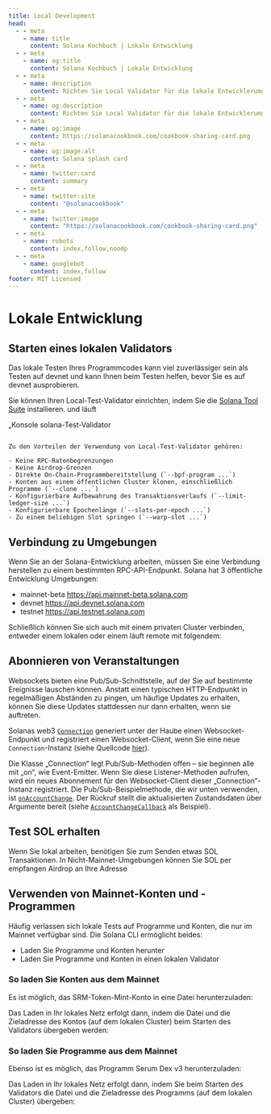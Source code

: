 ```yaml
---
title: Local Development
head:
  - - meta
    - name: title
      content: Solana Kochbuch | Lokale Entwicklung
  - - meta
    - name: og:title
      content: Solana Kochbuch | Lokale Entwicklung
  - - meta
    - name: description
      content: Richten Sie Local Validator für die lokale Entwicklerumgebung und Airdrop SOL ein. Erfahren Sie mehr über lokale Entwicklung und weitere Referenzen für Building on Solana im Solana-Kochbuch.
  - - meta
    - name: og:description
      content: Richten Sie Local Validator für die lokale Entwicklerumgebung und Airdrop SOL ein. Erfahren Sie mehr über lokale Entwicklung und weitere Referenzen für Building on Solana im Solana-Kochbuch.
  - - meta
    - name: og:image
      content: https://solanacookbook.com/cookbook-sharing-card.png
  - - meta
    - name: og:image:alt
      content: Solana splash card
  - - meta
    - name: twitter:card
      content: summary
  - - meta
    - name: twitter:site
      content: "@solanacookbook"
  - - meta
    - name: twitter:image
      content: "https://solanacookbook.com/cookbook-sharing-card.png"
  - - meta
    - name: robots
      content: index,follow,noodp
  - - meta
    - name: googlebot
      content: index,follow
footer: MIT Licensed
---
```


# Lokale Entwicklung

## Starten eines lokalen Validators

Das lokale Testen Ihres Programmcodes kann viel zuverlässiger sein als
Testen auf devnet und kann Ihnen beim Testen helfen, bevor Sie es auf devnet ausprobieren.

Sie können Ihren Local-Test-Validator einrichten, indem Sie die [Solana Tool Suite](/getting-started/installation.md#install-cli) installieren.
und läuft

„Konsole
solana-Test-Validator
```

Zu den Vorteilen der Verwendung von Local-Test-Validator gehören:

- Keine RPC-Ratenbegrenzungen
- Keine Airdrop-Grenzen
- Direkte On-Chain-Programmbereitstellung (`--bpf-program ...`)
- Konten aus einem öffentlichen Cluster klonen, einschließlich Programme (`--clone ...`)
- Konfigurierbare Aufbewahrung des Transaktionsverlaufs (`--limit-ledger-size ...`)
- Konfigurierbare Epochenlänge (`--slots-per-epoch ...`)
- Zu einem beliebigen Slot springen (`--warp-slot ...`)
```

## Verbindung zu Umgebungen

Wenn Sie an der Solana-Entwicklung arbeiten, müssen Sie eine Verbindung herstellen
zu einem bestimmten RPC-API-Endpunkt. Solana hat 3 öffentliche Entwicklung
Umgebungen:
- mainnet-beta https://api.mainnet-beta.solana.com
- devnet https://api.devnet.solana.com
- testnet https://api.testnet.solana.com

<SolanaCodeGroup>
  <SolanaCodeGroupItem title="TS" active>

  <template v-slot:default>

@[code](@/code/local-development/connecting-cluster/connecting-cluster.en.ts)

  </template>

  <template v-slot:preview>

@[code](@/code/local-development/connecting-cluster/connecting-cluster.preview.en.ts)

  </template>

  </SolanaCodeGroupItem>

  <SolanaCodeGroupItem title="Python">

  <template v-slot:default>

@[code](@/code/local-development/connecting-cluster/connecting-cluster.en.py)

  </template>

  <template v-slot:preview>

@[code](@/code/local-development/connecting-cluster/connecting-cluster.preview.en.py)

  </template>

  </SolanaCodeGroupItem>

  <SolanaCodeGroupItem title="Rust">

  <template v-slot:default>

@[code](@/code/local-development/connecting-cluster/connecting-cluster.en.rs)

  </template>

  <template v-slot:preview>

@[code](@/code/local-development/connecting-cluster/connecting-cluster.preview.en.rs)

  </template>

  </SolanaCodeGroupItem>
  <SolanaCodeGroupItem title="CLI">
  <template v-slot:default>

@[code](@/code/local-development/connecting-cluster/connecting-cluster.en.sh)

  </template>

  <template v-slot:preview>

@[code](@/code/local-development/connecting-cluster/connecting-cluster.en.sh)

  </template>
  </SolanaCodeGroupItem>

</SolanaCodeGroup>

Schließlich können Sie sich auch mit einem privaten Cluster verbinden, entweder einem lokalen oder einem
läuft remote mit folgendem:

<SolanaCodeGroup>
  <SolanaCodeGroupItem title="TS" active>

  <template v-slot:default>

@[code](@/code/local-development/connecting-private-cluster/connecting-private-cluster.en.ts)

  </template>

  <template v-slot:preview>

@[code](@/code/local-development/connecting-private-cluster/connecting-private-cluster.preview.en.ts)

  </template>

  </SolanaCodeGroupItem>

  <SolanaCodeGroupItem title="Python">

  <template v-slot:default>

@[code](@/code/local-development/connecting-private-cluster/connecting-private-cluster.en.py)

  </template>

  <template v-slot:preview>

@[code](@/code/local-development/connecting-private-cluster/connecting-private-cluster.preview.en.py)

  </template>

  </SolanaCodeGroupItem>

  <SolanaCodeGroupItem title="Rust">

  <template v-slot:default>

@[code](@/code/local-development/connecting-private-cluster/connecting-private-cluster.en.rs)

  </template>

  <template v-slot:preview>

@[code](@/code/local-development/connecting-private-cluster/connecting-private-cluster.preview.en.rs)

  </template>

  </SolanaCodeGroupItem>

  <SolanaCodeGroupItem title="CLI">
  <template v-slot:default>

@[code](@/code/local-development/connecting-private-cluster/connecting-private-cluster.en.sh)

  </template>

  <template v-slot:preview>

@[code](@/code/local-development/connecting-private-cluster/connecting-private-cluster.en.sh)

  </template>
  </SolanaCodeGroupItem>

</SolanaCodeGroup>

## Abonnieren von Veranstaltungen

Websockets bieten eine Pub/Sub-Schnittstelle, auf der Sie auf bestimmte Ereignisse lauschen können. Anstatt einen typischen HTTP-Endpunkt in regelmäßigen Abständen zu pingen, um häufige Updates zu erhalten, können Sie diese Updates stattdessen nur dann erhalten, wenn sie auftreten.

Solanas web3 [`Connection`](https://solana-labs.github.io/solana-web3.js/classes/Connection.html) generiert unter der Haube einen Websocket-Endpunkt und registriert einen Websocket-Client, wenn Sie eine neue ` Connection`-Instanz (siehe Quellcode [hier](https://github.com/solana-labs/solana-web3.js/blob/45923ca00e4cc1ed079d8e55ecbee83e5b4dc174/src/connection.ts#L2100)).

Die Klasse „Connection“ legt Pub/Sub-Methoden offen – sie beginnen alle mit „on“, wie Event-Emitter. Wenn Sie diese Listener-Methoden aufrufen, wird ein neues Abonnement für den Websocket-Client dieser „Connection“-Instanz registriert. Die Pub/Sub-Beispielmethode, die wir unten verwenden, ist [`onAccountChange`](https://solana-labs.github.io/solana-web3.js/classes/Connection.html#onAccountChange). Der Rückruf stellt die aktualisierten Zustandsdaten über Argumente bereit (siehe [`AccountChangeCallback`](https://solana-labs.github.io/solana-web3.js/modules.html#AccountChangeCallback) als Beispiel).

<SolanaCodeGroup>
  <SolanaCodeGroupItem title="TS" active>

  <template v-slot:default>

@[code](@/code/local-development/connecting-websocket/connecting-websocket.en.ts)

  </template>

  <template v-slot:preview>

@[code](@/code/local-development/connecting-websocket/connecting-websocket.preview.en.ts)

  </template>

  </SolanaCodeGroupItem>

  <SolanaCodeGroupItem title="Python">

  <template v-slot:default>

@[code](@/code/local-development/connecting-websocket/connecting-websocket.en.py)

  </template>

  <template v-slot:preview>

@[code](@/code/local-development/connecting-websocket/connecting-websocket.preview.en.py)

  </template>

  </SolanaCodeGroupItem>

  <SolanaCodeGroupItem title="Rust">

  <template v-slot:default>

@[code](@/code/local-development/connecting-websocket/connecting-websocket.en.rs)

  </template>

  <template v-slot:preview>

@[code](@/code/local-development/connecting-websocket/connecting-websocket.preview.en.rs)

  </template>

  </SolanaCodeGroupItem>
</SolanaCodeGroup>

## Test SOL erhalten

Wenn Sie lokal arbeiten, benötigen Sie zum Senden etwas SOL
Transaktionen. In Nicht-Mainnet-Umgebungen können Sie SOL per empfangen
Airdrop an Ihre Adresse

<SolanaCodeGroup>
  <SolanaCodeGroupItem title="TS" active>

  <template v-slot:default>

@[code](@/code/local-development/airdropping-sol/airdropping-sol.en.ts)

  </template>

  <template v-slot:preview>

@[code](@/code/local-development/airdropping-sol/airdropping-sol.preview.en.ts)

  </template>
  </SolanaCodeGroupItem>

  <SolanaCodeGroupItem title="Python">

  <template v-slot:default>

@[code](@/code/local-development/airdropping-sol/airdropping-sol.en.py)

  </template>

  <template v-slot:preview>

@[code](@/code/local-development/airdropping-sol/airdropping-sol.preview.en.py)

  </template>

  </SolanaCodeGroupItem>

  <SolanaCodeGroupItem title="Rust">
  <template v-slot:default>

@[code](@/code/local-development/airdropping-sol/airdropping-sol.en.rs)

  </template>

  <template v-slot:preview>

@[code](@/code/local-development/airdropping-sol/airdropping-sol.preview.en.rs)

  </template>
  </SolanaCodeGroupItem>

  <SolanaCodeGroupItem title="CLI">
  <template v-slot:default>

@[code](@/code/local-development/airdropping-sol/airdropping-sol.en.sh)

  </template>

  <template v-slot:preview>

@[code](@/code/local-development/airdropping-sol/airdropping-sol.preview.en.sh)

  </template>
  </SolanaCodeGroupItem>

</SolanaCodeGroup>

## Verwenden von Mainnet-Konten und -Programmen

Häufig verlassen sich lokale Tests auf Programme und Konten, die nur im Mainnet verfügbar sind. Die Solana CLI ermöglicht beides:
* Laden Sie Programme und Konten herunter
* Laden Sie Programme und Konten in einen lokalen Validator

### So laden Sie Konten aus dem Mainnet

Es ist möglich, das SRM-Token-Mint-Konto in eine Datei herunterzuladen:

<SolanaCodeGroup>
  <SolanaCodeGroupItem title="CLI">
  <template v-slot:default>

@[code](@/code/local-development/using-mainnet-accounts/dump-accounts.en.sh)

  </template>

  <template v-slot:preview>

@[code](@/code/local-development/using-mainnet-accounts/dump-accounts.preview.en.sh)

  </template>
  </SolanaCodeGroupItem>

</SolanaCodeGroup>

Das Laden in Ihr lokales Netz erfolgt dann, indem die Datei und die Zieladresse des Kontos (auf dem lokalen Cluster) beim Starten des Validators übergeben werden:

<SolanaCodeGroup>
  <SolanaCodeGroupItem title="CLI">
  <template v-slot:preview>

@[code](@/code/local-development/using-mainnet-accounts/load-accounts.preview.en.sh)

  </template>

  <template v-slot:default>

@[code](@/code/local-development/using-mainnet-accounts/load-accounts.en.sh)

  </template>

  </SolanaCodeGroupItem>

</SolanaCodeGroup>

### So laden Sie Programme aus dem Mainnet

Ebenso ist es möglich, das Programm Serum Dex v3 herunterzuladen:

<SolanaCodeGroup>
  <SolanaCodeGroupItem title="CLI">
  <template v-slot:default>

@[code](@/code/local-development/using-mainnet-accounts/dump-programs.en.sh)

  </template>

  <template v-slot:preview>

@[code](@/code/local-development/using-mainnet-accounts/dump-programs.preview.en.sh)

  </template>
  </SolanaCodeGroupItem>

</SolanaCodeGroup>

Das Laden in Ihr lokales Netz erfolgt dann, indem Sie beim Starten des Validators die Datei und die Zieladresse des Programms (auf dem lokalen Cluster) übergeben:

<SolanaCodeGroup>
  <SolanaCodeGroupItem title="CLI">
  <template v-slot:preview>

@[code](@/code/local-development/using-mainnet-accounts/load-programs.preview.en.sh)

  </template>

  <template v-slot:default>

@[code](@/code/local-development/using-mainnet-accounts/load-programs.en.sh)

  </template>

  </SolanaCodeGroupItem>

</SolanaCodeGroup>
